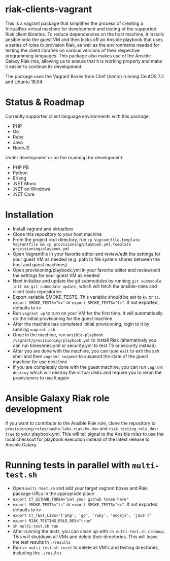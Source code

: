 riak-clients-vagrant
====================

This is a vagrant package that simplifies the process of creating a VirtualBox virtual machine for development and testing of the supported Riak client libraries. To reduce dependencies on the host machine, it installs ansible onto the guest VM and then kicks off an Ansible playbook that uses a series of roles to provision Riak, as well as the environments needed for testing the client libraries on various versions of their respective programming languages. This package also makes use of the Ansible Galaxy Riak role, allowing us to ensure that it is working properly and make it easier to continue its development.

The package uses the Vagrant Boxes from Chef (bento) running CentOS 7.2 and Ubuntu 16.04.

# Status & Roadmap

Currently supported client language environments with this package:

- PHP
- Go
- Ruby
- Java
- NodeJS

Under development or on the roadmap for development:

- PHP PB
- Python
- Erlang
- .NET Mono
- .NET on Windows
- .NET Core

# Installation

- Install vagrant and virtualbox
- Clone this repository to your host machine
- From the project root directory, run `cp Vagrantfile.template Vagrantfile && cp provisioning/playbook.yml.template provisioning/playbook.yml`
- Open Vagrantfile in your favorite editor and review/edit the settings for your guest VM as needed (e.g. path to file system shares between the host and guest machines)
- Open provisioning/playbook.yml in your favorite editor and review/edit the settings for your guest VM as needed
- Next initialize and update the git submodules by running `git submodule init && git submodule update`, which will fetch the ansible-roles and client tools repositories
- Export variable SMOKE_TESTS. This variable should be set to `kv` or `ts`. `export SMOKE_TESTS="kv"` or `export SMOKE_TESTS="ts"`. If not exported, defaults to `kv`
- Run `vagrant up` to turn on your VM for the first time. It will automatically do the initial provisioning for the guest machine
- After the machine has completed initial provisioning, login to it by running `vagrant ssh`
- Once in the machine, run `ansible-playbook /vagrant/provisioning/playbook.yml` to install Riak (alternatively you can run timeseries.yml or security.yml to test TS or security instead)
- After you are done with the machine, you can type `exit` to exit the ssh shell and then `vagrant suspend` to suspend the state of the guest machine for use next time
- If you are completely done with the guest machine, you can run `vagrant destroy` which will destroy the virtual disks and require you to rerun the provisioners to use it again

# Ansible Galaxy Riak role development

If you want to contribute to the Ansible Riak role, clone the repository to `provisioning/roles/basho-labs.riak-kv.dev` and `riak_testing_role_dev: true` to your playbook.yml. This will tell signal to the Ansible roles to use the local checkout for playbook execution instead of the latest release to Ansible Galaxy.

# Running tests in parallel with `multi-test.sh`
- Open `multi-test.sh` and add your target vagrant boxes and Riak package URLs in the appropriate place
- `export CT_GITHUB_TOKEN="put your github token here"`
- `export SMOKE_TESTS="ts"` or `export SMOKE_TESTS="kv"`. If not exported, defaults to `kv`
- `export CT_TEST_LIBS="['php', 'go', 'ruby', 'nodejs', 'java']"`
- `export RIAK_TESTING_ROLE_DEV="true"`
- `sh multi-test.sh run`
- After running the tests, you can clean up with `sh multi-test.sh cleanup`. This will shutdown all VMs and delete their directories. This will leave the test results in `./results`
- Run `sh multi-test.sh reset` to delete all VM's and testing directories, including the `./results`

